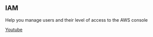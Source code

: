 <!-- ---
layout: post
title: "AWS IAM Tutorial"
date: 2023-12-28
description: "Set up IAM and grant other users access to your AWS account"
tag: AWS
--- -->

## IAM

Help you manage users and their level of access to the AWS console

[Youtube](https://youtube.com/watch?v=CjKhQoYeR4Q&si=y1NiKwzdFlDu9dne)
